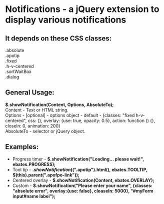 Notifications - a jQuery extension to display various notifications
=============

It depends on these CSS classes:
--------------------------------
.absolute  
.apotip  
.fixed  
.h-v-centered  
.sortWaitBox  
.dialog  
  
General Usage:
--------------
__$.showNotification(Content, Options, AbsoluteTo);__  
Content - Text or HTML string.  
Options - [optional] - options object - default - {classes: "fixed h-v-centered", css: {}, overlay: {use: true, opacity: 0.5}, action: function () {}, closeIn: 0, animation: 200}  
AbsoluteTo - selector or jQuery object.  
  
Examples:
---------
 - Progress timer   - __$.showNotification("Loading... please wait!", ebates.PROGRESS);__
 - Tool tip         - __$.showNotification($(".apotip").html(), ebates.TOOLTIP, $(this).parent(".apofpo-link"));__
 - Centered overlay - __$.showNotification(Content, ebates.OVERLAY);__
 - Custom           - __$.showNotification("Please enter your name", {classes: "absolute error", overlay:{use: false}, cloaseIn: 5000}, "#myForm input#name label");__


